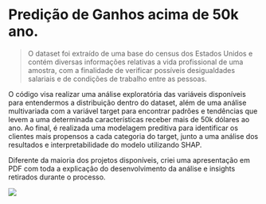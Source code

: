 # Predição de Ganhos acima de 50k ano.
> O dataset foi extraído de uma base do census dos Estados Unidos e contém diversas informações relativas a vida profissional de uma amostra, com a finalidade de verificar possíveis desigualdades salariais e de condições de trabalho entre as pessoas.


O código visa realizar uma análise exploratória das variáveis disponíveis para entendermos a distribuição dentro do dataset, além de uma análise multivariada com a variável target para encontrar padrões e tendências que levem a uma determinada características receber mais de 50k dólares ao ano.
Ao final, é realizada uma modelagem preditiva para identificar os clientes mais propensos a cada categoria do target, junto a uma análise dos resultados e interpretabilidade do modelo utilizando SHAP.

Diferente da maioria dos projetos disponíveis, criei uma apresentação em PDF com toda a explicação do desenvolvimento da análise e insights retirados durante o processo.

![](../header.png)
